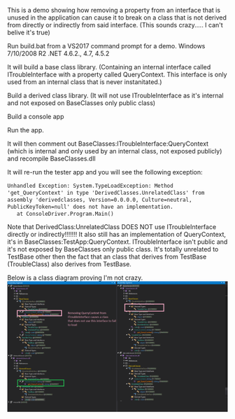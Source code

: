 This is a demo showing how removing a property from an interface that is unused in the application can cause it to break on a class that is not derived from directly or indirectly from said interface. (This sounds crazy..... I can't belive it's true)

Run build.bat from a VS2017 command prompt for a demo. Windows 7/10/2008 R2 .NET 4.6.2., 4.7, 4.5.2

It will build a base class library. (Containing an internal interface called ITroubleInterface with a property called QueryContext. This interface is only used from an internal class that is never instanitated.)

Build a derived class library. (It will not use ITroubleInterface as it's internal and not exposed on BaseClasses only public class)

Build a console app

Run the app.

It will then comment out BaseClasses:ITroubleInterface:QueryContext (which is internal and only used by an internal class, not exposed publicly) and recompile BaseClasses.dll

It will re-run the tester app and you will see the following exception:
```
Unhandled Exception: System.TypeLoadException: Method 'get_QueryContext' in type 'DerivedClasses.UnrelatedClass' from assembly 'derivedclasses, Version=0.0.0.0, Culture=neutral, PublicKeyToken=null' does not have an implementation.
   at ConsoleDriver.Program.Main()
```

Note that DerivedClass:UnrelatedClass DOES NOT use ITroubleInterface directly or indirectly!!!!!!! It also still has an implementation of QueryContext, it's in BaseClasses:TestApp:QueryContext. ITroubleInterface isn't public and it's not exposed by BaseClasses only public class. It's totally unrelated to TestBase other then the fact that an class that derives from TestBase (TroubleClass) also derives from TestBase.

Below is a class diagram proving I'm not crazy.
![Image of nonCraziness](https://github.com/jabbera/InterfaceBug/blob/master/image.png)
